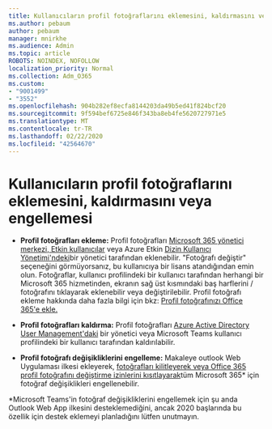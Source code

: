 ```yaml
---
title: Kullanıcıların profil fotoğraflarını eklemesini, kaldırmasını veya engellemesi
ms.author: pebaum
author: pebaum
manager: mnirkhe
ms.audience: Admin
ms.topic: article
ROBOTS: NOINDEX, NOFOLLOW
localization_priority: Normal
ms.collection: Adm_O365
ms.custom:
- "9001499"
- "3552"
ms.openlocfilehash: 904b282ef8ecfa8144203da49b5ed41f824bcf20
ms.sourcegitcommit: 9f594bef6725e846f343ba8eb4fe5620727971e5
ms.translationtype: MT
ms.contentlocale: tr-TR
ms.lasthandoff: 02/22/2020
ms.locfileid: "42564670"
---
```

# <a name="add-remove-or-prevent-users-from-changing-profile-photos"></a>Kullanıcıların profil fotoğraflarını eklemesini, kaldırmasını veya engellemesi

- **Profil fotoğrafları ekleme:** Profil fotoğrafları [Microsoft 365 yönetici merkezi, Etkin kullanıcılar](https://admin.microsoft.com/Adminportal/Home?source=applauncher#/users) veya Azure Etkin [Dizin Kullanıcı Yönetimi'ndeki](https://portal.azure.com/#blade/Microsoft_AAD_IAM/UsersManagementMenuBlade/AllUsers)bir yönetici tarafından eklenebilir.  "Fotoğrafı değiştir" seçeneğini görmüyorsanız, bu kullanıcıya bir lisans atandığından emin olun. Fotoğraflar, kullanıcı profilindeki bir kullanıcı tarafından herhangi bir Microsoft 365 hizmetinden, ekranın sağ üst kısmındaki baş harflerini / fotoğrafını tıklayarak eklenebilir veya değiştirilebilir. Profil fotoğrafı ekleme hakkında daha fazla bilgi için bkz: [Profil fotoğrafınızı Office 365'e ekle.](https://support.office.com/article/add-your-profile-photo-to-office-365-2eaf93fd-b3f1-43b9-9cdc-bdcd548435b7)

- **Profil fotoğrafları kaldırma:** Profil fotoğrafları [Azure Active Directory User Management'daki](https://portal.azure.com/#blade/Microsoft_AAD_IAM/UsersManagementMenuBlade/AllUsers) bir yönetici veya Microsoft Teams kullanıcı profilindeki bir kullanıcı tarafından kaldırılabilir.

- **Profil fotoğrafı değişikliklerini engelleme:** Makaleye outlook Web Uygulaması ilkesi ekleyerek, [fotoğrafları kilitleyerek veya Office 365 profil fotoğrafını değiştirme izinlerini kısıtlayarak](https://answers.microsoft.com/en-us/msoffice/forum/msoffice_o365admin-mso_manage/locking-photos-or-restricting-permissions-to/1d19ae4f-de5d-4c3d-a0ad-4b8b8ac32e3d)tüm Microsoft 365* için fotoğraf değişiklikleri engellenebilir.

*Microsoft Teams'in fotoğraf değişikliklerini engellemek için şu anda Outlook Web App ilkesini desteklemediğini, ancak 2020 başlarında bu özellik için destek eklemeyi planladığını lütfen unutmayın.
